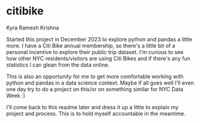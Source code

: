 # citibike

Kyra Ramesh Krishna

Started this project in December 2023 to explore python and pandas a little more. I have a Citi Bike annual membership, so there's a little bit of a personal incentive to explore their public trip dataset. I'm curious to see how other NYC residents/visitors are using Citi Bikes and if there's any fun statistics I can glean from the data online. 

This is also an opportunity for me to get more comfortable working with python and pandas in a data science context. Maybe if all goes well I'll even one day try to do a project on this/or on something similar for NYC Data Week :) 

I'll come back to this readme later and dress it up a little to explain my project and process. This is to hold myself accountable in the meantime. 
